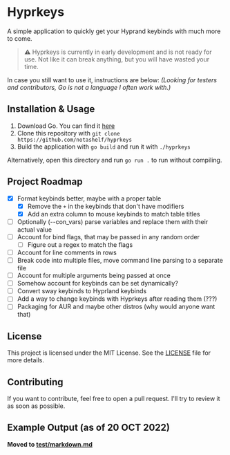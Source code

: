 # Hyprkeys

A simple application to quickly get your Hyprand keybinds with
much more to come. 

> ⚠️ Hyprkeys is currently in early development and is not ready for use. Not like it can
break anything, but you will have wasted your time.

In case you still want to use it, instructions are below:
*(Looking for testers and contributors, Go is not a language I often work with.)*

## Installation & Usage

1. Download Go. You can find it [here](https://golang.org/dl/)
2. Clone this repository with `git clone https://github.com/notashelf/hyprkeys`
3. Build the application with `go build` and run it with `./hyprkeys`

Alternatively, open this directory and run `go run .` to run without compiling.

## Project Roadmap

- [x] Format keybinds better, maybe with a proper table
  - [x]  Remove the `+` in the keybinds that don't have modifiers
  - [x]  Add an extra column to mouse keybinds to match table titles
- [ ] Optionally (--con_vars) parse variables and replace them with their actual value
- [ ] Account for bind flags, that may be passed in any random order
  - [ ] Figure out a regex to match the flags
- [ ] Account for line comments in rows
- [ ] Break code into multiple files, move command line parsing to a separate file
- [ ] Account for multiple arguments being passed at once
- [ ] Somehow account for keybinds can be set dynamically?
- [ ] Convert sway keybinds to Hyprland keybinds
- [ ] Add a way to change keybinds with Hyprkeys after reading them (???)
- [ ] Packaging for AUR and maybe other distros (why would anyone want that)

## License

This project is licensed under the MIT License. See the [LICENSE](LICENSE) file for more details.

## Contributing

If you want to contribute, feel free to open a pull request. I'll try to review it as soon as possible.

## Example Output (as of 20 OCT 2022)

**Moved to [test/markdown.md](test/markdown.md)**
